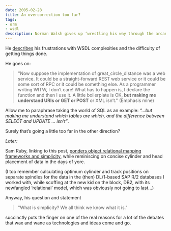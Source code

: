 ```yaml
---
date: 2005-02-28
title: An overcorrection too far?
tags:
- orm
- wsdl
description: Norman Walsh gives up ‘wrestling his way through the arcana of WSDL’.
---
```



He [describes](http://norman.walsh.name/2005/02/24/wsdl) his frustrations with WSDL complexities and the difficulty of getting things done.

He goes on:

> "Now suppose the implementation of great_circle_distance was a web service. It could be a straight-forward REST web service or it could be some sort of RPC or it could be something else. As a programmer writing WITW, I don’t care! What has to happen is, I declare the function and then I use it. A little boilerplate is OK, **but making me understand URIs or GET or POST** or XML isn’t." (Emphasis mine)

Allow me to paraphrase taking the world of SQL as an example: *“…but making me understand which tables are which, and the difference between SELECT and UPDATE … isn’t”*.

Surely that’s going a little too far in the other direction?

*Later:*

Sam Ruby, linking to this post, [ponders object relational mapping frameworks and simplicity](http://www.intertwingly.net/blog/2005/02/28/Secular-Simplicity), while reminiscing on concise cylinder and head placement of data in the days of yore.

(I too remember calculating optimum cylinder and track positions on separate spindles for the data in the (then) DL/1-based SAP R/2 databases I worked with, while scoffing at the new kid on the block, DB2, with its newfangled ‘relational’ model, which was obviously not going to last…)

Anyway, his question and statement

> "What is simplicity? We all think we know what it is."

succinctly puts the finger on one of the real reasons for a lot of the debates that wax and wane as technologies and ideas come and go.
